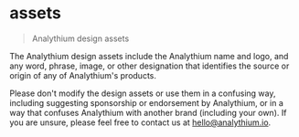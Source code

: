 # assets
> Analythium design assets

The Analythium design assets include the Analythium name and logo, 
and any word, phrase, image, or other designation that identifies the 
source or origin of any of Analythium's products. 

Please don't modify the design assets or use them in a confusing way, 
including suggesting sponsorship or endorsement by Analythium, 
or in a way that confuses Analythium with another brand (including your own). 
If you are unsure, please feel free to contact us at hello@analythium.io.
